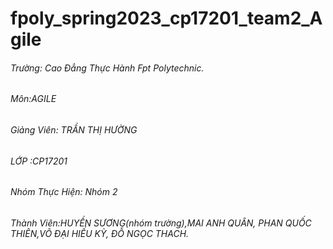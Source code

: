 # fpoly_spring2023_cp17201_team2_Agile
 
###### Trường: Cao Đẳng Thực Hành Fpt Polytechnic.
###### Môn:AGILE
###### Giảng Viên: TRẦN THỊ HƯỜNG
###### LỚP :CP17201
###### Nhóm Thực Hiện: Nhóm 2
###### Thành Viên:HUYỀN SƯƠNG(nhóm trường),MAI ANH QUÂN, PHAN QUỐC THIÊN,VÕ ĐẠI HIẾU KỲ, ĐỖ NGỌC THACH.





	
	
	
